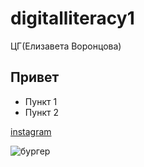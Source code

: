 # digitalliteracy1

ЦГ(Елизавета Воронцова)

## Привет 
* Пункт 1
* Пункт 2

[instagram](https://www.instagram.com/evorontsova/)

![бургер](https://5respublika.com/media/uploads/2016/07/burger-two-bleu-bacon.jpg)
